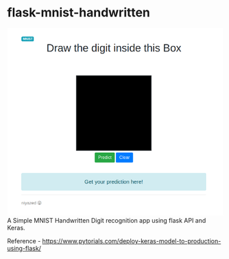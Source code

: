 # flask-mnist-handwritten

![Screenshot](screenshot.png)
A Simple MNIST Handwritten Digit recognition app using flask API and Keras.

Reference - https://www.pytorials.com/deploy-keras-model-to-production-using-flask/
